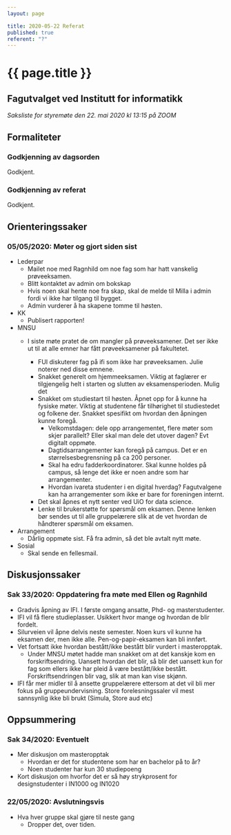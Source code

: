 ```yaml
---
layout: page

title: 2020-05-22 Referat
published: true
referent: "?"
---
```


# {{ page.title }}
## Fagutvalget ved Institutt for informatikk

_Saksliste for styremøte den 22. mai 2020 kl_ _13:15_ _på ZOOM_

## Formaliteter

### Godkjenning av dagsorden

Godkjent.

### Godkjenning av referat

Godkjent.

## Orienteringssaker

### 05/05/2020: Møter og gjort siden sist

- Lederpar
  - Mailet noe med Ragnhild om noe fag som har hatt vanskelig prøveeksamen.
  - Blitt kontaktet av admin om bokskap
  - Hvis noen skal hente noe fra skap, skal de melde til Milla i admin fordi vi ikke har tilgang til bygget.
  - Admin vurderer å ha skapene tomme til høsten.
- KK
  - Publisert rapporten!
- MNSU
  - I siste møte pratet de om mangler på prøveeksamener. Det ser ikke ut til at alle emner har fått prøveeksamener på fakultetet.

      - FUI diskuterer fag på ifi som ikke har prøveeksamen. Julie noterer ned disse emnene.
    - Snakket generelt om hjemmeeksamen. Viktig at faglærer er tilgjengelig helt i starten og slutten av eksamensperioden. Mulig det
    - Snakket om studiestart til høsten. Åpnet opp for å kunne ha fysiske møter. Viktig at studentene får tilhørighet til studiestedet og folkene der. Snakket spesifikt om hvordan den åpningen kunne foregå.
      - Velkomstdagen: dele opp arrangementet, flere møter som skjer parallelt? Eller skal man dele det utover dagen? Evt digitalt oppmøte.
      - Dagtidsarrangementer kan foregå på campus. Det er en størrelsesbegrensning på ca 200 personer.
      - Skal ha edru fadderkoordinatorer. Skal kunne holdes på campus, så lenge det ikke er noen andre som har arrangementer.
      - Hvordan ivareta studenter i en digital hverdag? Fagutvalgene kan ha arrangementer som ikke er bare for foreningen internt.
    - Det skal åpnes et nytt senter ved UiO for data science.
    - Lenke til brukerstøtte for spørsmål om eksamen. Denne lenken bør sendes ut til alle gruppelærere slik at de vet hvordan de håndterer spørsmål om eksamen.
- Arrangement
  - Dårlig oppmøte sist. Få fra admin, så det ble avtalt nytt møte.
- Sosial
  - Skal sende en fellesmail.

## Diskusjonssaker

### Sak 33/2020: Oppdatering fra møte med Ellen og Ragnhild

- Gradvis åpning av IFI. I første omgang ansatte, Phd- og masterstudenter.
- IFI vil få flere studieplasser. Usikkert hvor mange og hvordan de blir fordelt.
- Silurveien vil åpne delvis neste semester. Noen kurs vil kunne ha eksamen der, men ikke alle. Pen-og-papir-eksamen kan bli innført.
- Vet fortsatt ikke hvordan bestått/ikke bestått blir vurdert i masteropptak.
  - Under MNSU møtet hadde man snakket om at det kanskje kom en forskriftsendring. Uansett hvordan det blir, så blir det uansett kun for fag som ellers ikke har pleid å være bestått/ikke bestått. Forskriftsendringen blir vag, slik at man kan vise skjønn.
- IFI får mer midler til å ansette gruppelærere ettersom at det vil bli mer fokus på gruppeundervisning. Store forelesningssaler vil mest sannsynlig ikke bli brukt (Simula, Store aud etc)

## Oppsummering

### Sak 34/2020: Eventuelt

- Mer diskusjon om masteropptak
  - Hvordan er det for studentene som har en bachelor på to år?
  - Noen studenter har kun 30 studiepoeng
- Kort diskusjon om hvorfor det er så høy strykprosent for designstudenter i IN1000 og IN1020

### 22/05/2020: Avslutningsvis

- Hva hver gruppe skal gjøre til neste gang
  - Dropper det, over tiden.